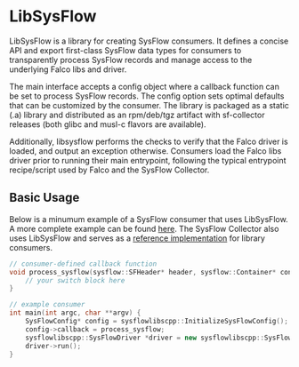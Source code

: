 # LibSysFlow

LibSysFlow is a library for creating SysFlow consumers. It defines a concise API and export first-class SysFlow data types for consumers to transparently process SysFlow records and manage access to the underlying Falco libs and driver.

The main interface accepts a config object where a callback function can be set to process SysFlow records. The config option sets optimal defaults that can be customized by the consumer. The library is packaged as a static (.a) library and distributed as an rpm/deb/tgz artifact with sf-collector releases (both glibc and musl-c flavors are available).

Additionally, libsysflow performs the checks to verify that the Falco driver is loaded, and output an exception otherwise. Consumers load the Falco libs driver prior to running their main entrypoint, following the typical entrypoint recipe/script used by Falco and the SysFlow Collector.

## Basic Usage

Below is a minumum example of a SysFlow consumer that uses LibSysFlow. A more complete example can be found [here](https://github.com/sysflow-telemetry/sf-collector/tree/dev/examples/callback.cpp). The SysFlow Collector also uses LibSysFlow and serves as a [reference implementation](https://github.com/sysflow-telemetry/sf-collector/tree/dev/src/collector) for library consumers.

```cpp
// consumer-defined callback function
void process_sysflow(sysflow::SFHeader* header, sysflow::Container* cont, sysflow::Process* proc, sysflow::File* f1, sysflow::File* f2, sysflow::SysFlow* rec) {
    // your switch block here
}

// example consumer
int main(int argc, char **argv) {
    SysFlowConfig* config = sysflowlibscpp::InitializeSysFlowConfig();
    config->callback = process_sysflow;
    sysflowlibscpp::SysFlowDriver *driver = new sysflowlibscpp::SysFlowDriver(config);
    driver->run();
}
```

